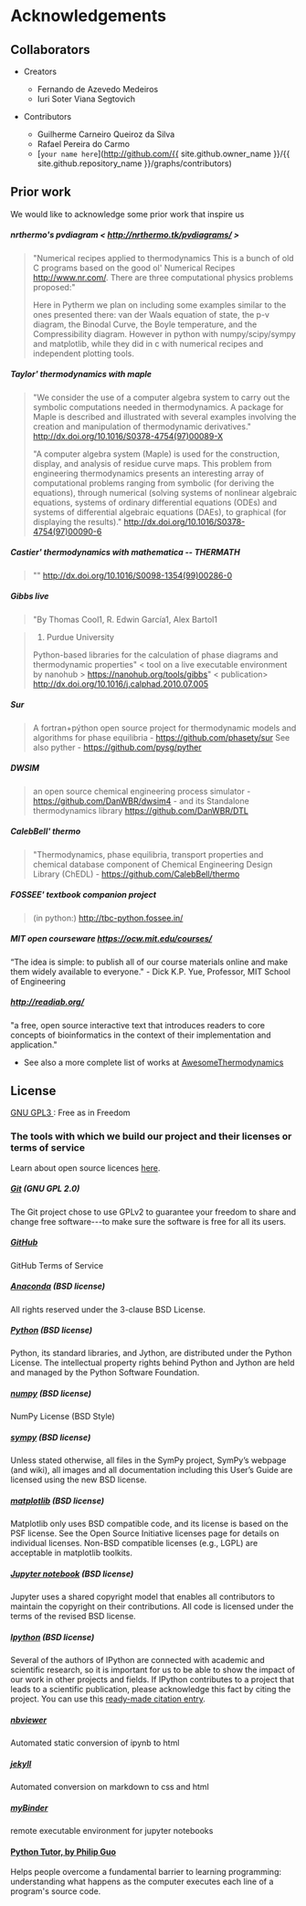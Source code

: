 # Acknowledgements

## Collaborators

* Creators
  - Fernando de Azevedo Medeiros
  - Iuri Soter Viana Segtovich

* Contributors
  - Guilherme Carneiro Queiroz da Silva
  - Rafael Pereira do Carmo
  - [`your name here`](http://github.com/{{ site.github.owner_name }}/{{ site.github.repository_name }}/graphs/contributors)

## Prior work

We would like to acknowledge some prior work that inspire us

##### nrthermo's pvdiagram < http://nrthermo.tk/pvdiagrams/ >
>"Numerical recipes applied to thermodynamics
>This is a bunch of old C programs based on the good ol' Numerical Recipes http://www.nr.com/.
>There are three computational physics problems proposed:"
>
> Here in Pytherm we plan on including some examples similar to the ones presented there: van der Waals equation of state, the p-v diagram, the Binodal Curve, the Boyle temperature, and the Compressibility diagram. However in python with numpy/scipy/sympy and matplotlib, while they did in c with numerical recipes and independent plotting tools.

##### Taylor' thermodynamics with maple
>"We consider the use of a computer algebra system to carry out the symbolic computations needed in thermodynamics. A package for Maple is described and illustrated with several examples involving the creation and manipulation of thermodynamic derivatives."
> http://dx.doi.org/10.1016/S0378-4754(97)00089-X
>
>"A computer algebra system (Maple) is used for the construction, display, and analysis of residue curve maps. This problem from engineering thermodynamics presents an interesting array of computational problems ranging from symbolic (for deriving the equations), through numerical (solving systems of nonlinear algebraic equations, systems of ordinary differential equations (ODEs) and systems of differential algebraic equations (DAEs), to graphical (for displaying the results)."
> http://dx.doi.org/10.1016/S0378-4754(97)00090-6

##### Castier' thermodynamics with mathematica -- THERMATH
>""
> http://dx.doi.org/10.1016/S0098-1354(99)00286-0

##### Gibbs live
>"By Thomas Cool1, R. Edwin García1, Alex Bartol1

> 1. Purdue University
>
> Python-based libraries for the calculation of phase diagrams and thermodynamic properties"
> < tool on a live executable environment by nanohub > https://nanohub.org/tools/gibbs"
> < publication> http://dx.doi.org/10.1016/j.calphad.2010.07.005

##### Sur
> A fortran+pýthon open source project for thermodynamic models and algorithms for phase equilibria - https://github.com/phasety/sur
> See also pyther - https://github.com/pysg/pyther

##### DWSIM
> an open source chemical engineering process simulator - https://github.com/DanWBR/dwsim4 - and its Standalone thermodynamics library https://github.com/DanWBR/DTL

##### CalebBell' thermo
 > "Thermodynamics, phase equilibria, transport properties and chemical database component of Chemical Engineering Design Library (ChEDL) - https://github.com/CalebBell/thermo

##### FOSSEE' textbook companion project
> (in python:) http://tbc-python.fossee.in/


##### MIT open courseware https://ocw.mit.edu/courses/
“The idea is simple: to publish all of our course materials online and make them widely available to everyone." - Dick K.P. Yue, Professor, MIT School of Engineering

##### http://readiab.org/
"a free, open source interactive text that introduces readers to core concepts of bioinformatics in the context of their implementation and application."

* See also a more complete list of works at [AwesomeThermodynamics](https://github.com/iurisegtovich/AwesomeThermodynamics)

## License
[GNU GPL3 ](https://www.gnu.org/licenses/quick-guide-gplv3.en.html): Free as in Freedom

### The tools with which we build our project and their licenses or terms of service

Learn about open source licences [here](https://opensource.org/licenses).

##### [Git](https://git-scm.com/about/free-and-open-source) (GNU GPL 2.0)

The Git project chose to use GPLv2 to guarantee your freedom to share and change free software---to make sure the software is free for all its users.

##### [GitHub](https://help.github.com/articles/github-terms-of-service/)

GitHub Terms of Service

##### [Anaconda](https://docs.continuum.io/anaconda/eula) (BSD license)

All rights reserved under the 3-clause BSD License.

##### [Python](https://www.python.org/about/legal/) (BSD license)

Python, its standard libraries, and Jython, are distributed under the Python License. The intellectual property rights behind Python and Jython are held and managed by the Python Software Foundation.

##### [numpy](http://www.numpy.org/license.html) (BSD license)

NumPy License (BSD Style)

##### [sympy](http://docs.sympy.org/latest/aboutus.html#license) (BSD license)

Unless stated otherwise, all files in the SymPy project, SymPy’s webpage (and wiki), all images and all documentation including this User’s Guide are licensed using the new BSD license.

##### [matplotlib](http://matplotlib.org/users/license.html?highlight=license) (BSD license)

Matplotlib only uses BSD compatible code, and its license is based on the PSF license. See the Open Source Initiative licenses page for details on individual licenses. Non-BSD compatible licenses (e.g., LGPL) are acceptable in matplotlib toolkits.

##### [Jupyter notebook](http://jupyter.org/about.html) (BSD license)

Jupyter uses a shared copyright model that enables all contributors to maintain the copyright on their contributions. All code is licensed under the terms of the revised BSD license.

##### [Ipython](http://ipython.readthedocs.io/en/stable/about/license_and_copyright.html?highlight=license) (BSD license)

Several of the authors of IPython are connected with academic and scientific research, so it is important for us to be able to show the impact of our work in other projects and fields. If IPython contributes to a project that leads to a scientific publication, please acknowledge this fact by citing the project. You can use this [ready-made citation entry](https://ipython.org/citing.html).

##### [nbviewer](http://nbviewer.jupyter.org/faq)

Automated static conversion of ipynb to html

##### [jekyll](https://jekyllrb.com/docs/github-pages/)

Automated conversion on markdown to css and html

##### [myBinder](http://docs.mybinder.org/faq)

remote executable environment for jupyter notebooks

#### [Python Tutor, by Philip Guo](http://http://pythontutor.com/)

Helps people overcome a fundamental barrier to learning programming: understanding what happens as the computer executes each line of a program's source code.
